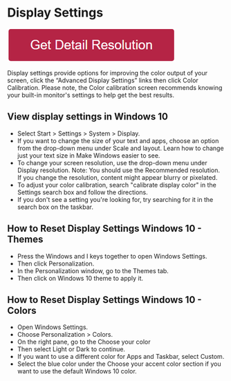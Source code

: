 # Display Settings

[![Display Settings](redd.png)](https://computersolve.com/display-settings/)

Display settings provide options for improving the color output of your screen, click the “Advanced Display Settings” links then click Color Calibration. Please note, the Color calibration screen recommends knowing your built-in monitor's settings to help get the best results.

## View display settings in Windows 10

* Select Start  > Settings  > System > Display.
* If you want to change the size of your text and apps, choose an option from the drop-down menu under Scale and layout. Learn how to change just your text size in Make Windows easier to see.
* To change your screen resolution, use the drop-down menu under Display resolution. Note: You should use the Recommended resolution. If you change the resolution, content might appear blurry or pixelated.
* To adjust your color calibration, search "calibrate display color" in the Settings search box and follow the directions.
* If you don't see a setting you're looking for, try searching for it in the search box on the taskbar.

## How to Reset Display Settings Windows 10 - Themes

* Press the Windows and I keys together to open Windows Settings.
* Then click Personalization.
* In the Personalization window, go to the Themes tab. 
* Then click on Windows 10 theme to apply it.

## How to Reset Display Settings Windows 10 - Colors

* Open Windows Settings.
* Choose Personalization > Colors.
* On the right pane, go to the Choose your color
* Then select Light or Dark to continue.
* If you want to use a different color for Apps and Taskbar, select Custom.
* Select the blue color under the Choose your accent color section if you want to use the default Windows 10 color.

